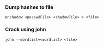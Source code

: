 ### Dump hashes to file
```
unshadow <passwdFile> <shadowFile> > <file>
```

### Crack using john
```
john --wordlist=<wordlist> <file>
```

